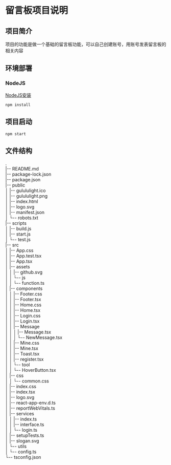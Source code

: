 # 留言板项目说明

## 项目简介

项目的功能是做一个基础的留言板功能，可以自己创建账号，用账号发表留言板的相关内容

## 环境部署

### NodeJS

[NodeJS安装](https://nodejs.org/zh-cn)

`npm install`

## 项目启动

`npm start`

## 文件结构


.  
|-- README.md  
|-- package-lock.json  
|-- package.json  
|-- public  
│   |-- gulululight.ico  
│   |-- gulululight.png  
│   |-- index.html  
│   |-- logo.svg  
│   |-- manifest.json  
│   └-- robots.txt  
|-- scripts  
│   |-- build.js  
│   |-- start.js  
│   └-- test.js  
|-- src  
│   |-- App.css  
│   |-- App.test.tsx  
│   |-- App.tsx  
│   |-- assets  
│   │   |-- github.svg  
│   │   └-- js  
│   │       └-- function.ts  
│   |-- components  
│   │   |-- Footer.css  
│   │   |-- Footer.tsx  
│   │   |-- Home.css  
│   │   |-- Home.tsx  
│   │   |-- Login.css  
│   │   |-- Login.tsx  
│   │   |-- Message  
│   │   │   |-- Message.tsx  
│   │   │   └-- NewMessage.tsx  
│   │   |-- Mine.css  
│   │   |-- Mine.tsx  
│   │   |-- Toast.tsx  
│   │   |-- register.tsx  
│   │   └-- tool  
│   │       └-- HoverButton.tsx  
│   |-- css  
│   │   └-- common.css  
│   |-- index.css  
│   |-- index.tsx  
│   |-- logo.svg  
│   |-- react-app-env.d.ts  
│   |-- reportWebVitals.ts  
│   |-- services  
│   │   |-- index.ts  
│   │   |-- interface.ts  
│   │   └-- login.ts  
│   |-- setupTests.ts  
│   |-- slogan.svg  
│   └-- utils  
│       └-- config.ts  
└-- tsconfig.json  
